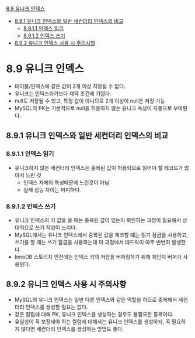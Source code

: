 [8.9 유니크 인덱스](#89-유니크-인덱스)
- [8.9.1 유니크 인덱스와 일반 세컨더리 인덱스의 비교](#891-유니크-인덱스와-일반-세컨더리-인덱스의-비교)
    - [8.9.1.1 인덱스 읽기](#8911-인덱스-읽기)
    - [8.9.1.2 인덱스 쓰기](#8912-인덱스-쓰기)
- [8.9.2 유니크 인덱스 사용 시 주의사항](#892-유니크-인덱스-사용-시-주의사항)

# 8.9 유니크 인덱스
- 테이블/인덱스에 같은 값이 2개 이상 저장될 수 없다.
- 유니크는 인덱스라기보다 제약 조건에 가깝다.
- null도 저장될 수 있고, 특정 값이 아니므로 2개 이상이 null은 저장 가능
- MySQL의 PK는 기본적으로 null을 허용하지 않는 유니크 속성이 자동으로 부여된다.

## 8.9.1 유니크 인덱스와 일반 세컨더리 인덱스의 비교
### 8.9.1.1 인덱스 읽기
- 유니크하지 않은 세컨더리 인덱스는 중복된 값이 허용되므로 읽어야 할 레코드가 많아서 느린 것
    - 인덱스 자체의 특성때문에 느린것이 아님
    - 실제 성능 차이는 미미하다.

### 8.9.1.2 인덱스 쓰기
- 유니크 인덱스의 키 값을 쓸 때는 중복된 값이 있는지 확인하는 과정이 필요해서 상대적으로 쓰기 작업이 느리다.
- MySQL에서는 유니크 인덱스에서 중복된 값을 체크할 떄는 읽기 잠금을 사용하고, 쓰기를 할 때는 쓰기 잠금을 사용하는데 이 과정에서 데드락이 아주 빈번히 발생한다.
- InnoDB 스토리지 엔진에는 인덱스 키의 저장을 버퍼링하기 위해 체인지 버퍼가 사용된다.

## 8.9.2 유니크 인덱스 사용 시 주의사항
- MySQL의 유니크 인덱스는 일반 다른 인덱스와 같은 역할을 하므로 중복해서 세컨더리 인덱스를 생성할 필요는 없다.
- 같은 칼럼에 대해 PK, 유니크 인덱스를 생성하는 경우도 불필요한 중복이다.
- 유일성이 꼭 보장돼야 하는 칼럼에 대해서는 유니크 인덱스를 생성하되, 꼭 필요하지 않다면 세컨더리 인덱스를 생성하는 방법도 좋다.

